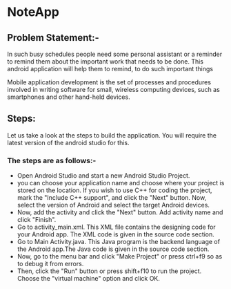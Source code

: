 # NoteApp

## Problem Statement:-
In such busy schedules people need some personal assistant or a reminder
to remind them about the important work that needs to be done. This android
application will help them to remind, to do such important things

Mobile application development is the set of processes and procedures involved in
writing software for small, wireless computing devices, such as smartphones and other
hand-held devices.

## Steps:
Let us take a look at the steps to build the application. You will require the latest version of the android
studio for this. 
### The steps are as follows:-
- Open Android Studio and start a new Android Studio Project.
- you can choose your application name and choose where your project is stored on
the location. If you wish to use C++ for coding the project, mark the "Include C++
support", and click the "Next" button. Now, select the version of Android and select
the target Android devices.
- Now, add the activity and click the "Next" button. Add activity name and click
"Finish".
- Go to activity_main.xml. This XML file contains the designing code for your Android
app. The XML code is given in the source code section.
- Go to Main Activity.java. This Java program is the backend language of the Android
app.The Java code is given in the source code section.
- Now, go to the menu bar and click "Make Project" or press ctrl+f9 so as to debug it
from errors.
- Then, click the "Run" button or press shift+f10 to run the project. Choose the
"virtual machine" option and click OK.

